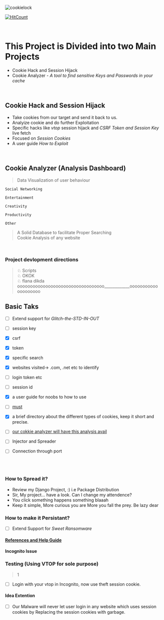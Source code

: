 ![cookielock](https://user-images.githubusercontent.com/41824020/72046625-d40d6e80-32de-11ea-9618-9030debeea46.jpg)

[![HitCount](http://hits.dwyl.io/D-E-F-E-A-T/Cookie-Analyzer-and-Session-Hijack.svg)](http://hits.dwyl.io/D-E-F-E-A-T/Cookie-Analyzer-and-Session-Hijack)

</br>

# This Project is Divided into two Main Projects
* Cookie Hack and Session Hijack
* Cookie Analyzer - *A tool to find sensitive Keys and Passwords in your cache*

</br>

## Cookie Hack and Session Hijack
* Take cookies from our target and send it back to us.</br>
* Analyize cookie and do further Exploitation</br>
* Specific hacks like *vtop* session hijack and *CSRF Token and Session Key* live fetch</br>
* Focused on *Session Cookies*</br>
* A user guide *How to Exploit*</br>
</br>

## Cookie Analyzer (Analysis Dashboard)
> Data Visualization of user behaviour

    Social Networking
            
    Entertainment
            
    Creativity
            
    Productivity
            
    Other

> A Solid Database to facilitate Proper Searching</br>
> Cookie Analysis of any website </br>

</br>

<h3>Project devlopment directions</h3>

> ♘ Scripts</br>
> ♘ OKOK</br>
> ♘ flana dikda oooooooooooooooooooooooooooooooooo_____________oooooooooooooooooooo


## Basic Taks
- [ ] Extend support for *Glitch-the-STD-IN-OUT*</br>
- [ ] session key
- [x] csrf
- [x] token
- [x] specific search
- [x] websites visited-> .com, .net etc to identify
- [ ] login token etc
- [ ] session id
- [x] a user guide for noobs to how to use
- [ ] [must](https://www.optimizesmart.com/google-analytics-cookies-ultimate-guide/)
- [x] a brief directory about the different types of cookies, keep it short and precise.
- [ ] [our cokkie analyzer will have this analysis avail](https://stackoverflow.com/questions/4349147/python-create-cookies-and-then-load-a-page-with-the-cookies)
- [ ] Injector and Spreader
- [ ] Connection through port


</br></br>

### How to Spread it?
* Review my Django Project, :)  i.e Package Distribution
* Sir, My project... have a look. Can I change my attendence?
* You click something happens something blaaah
* Keep it simple, More curious you are More you fall the prey. Be lazy dear


### How to make it Persistant?
- [ ] Extend Support for *Sweet Ransomware*


#### [References and Help Guide](https://github.com/D-E-F-E-A-T/Cookie-Analyzer-and-Session-Hijack/tree/master/refrences)



#### Incognito Issue



### Testing (Using VTOP for sole purpose)
> 1 
- [ ] Login with your vtop in Incognito, now use theft session cookie.


#### Idea Extention
- [ ] Our Malware will never let user login in any website which uses session cookies by Replacing the session cookies with garbage.
